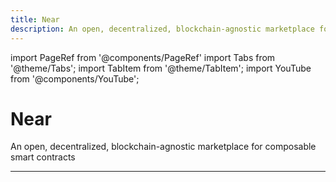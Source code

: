 ```yaml
---
title: Near
description: An open, decentralized, blockchain-agnostic marketplace for composable smart contracts
---
```


import PageRef from '@components/PageRef'
import Tabs from '@theme/Tabs';
import TabItem from '@theme/TabItem';
import YouTube from '@components/YouTube';

# Near

An open, decentralized, blockchain-agnostic marketplace for composable smart contracts

---

<PageRef url="../../learn/near/welcome-to-near" pageName="Learn Near" />
